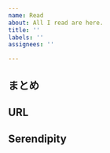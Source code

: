 ```yaml
---
name: Read
about: All I read are here.
title: ''
labels: ''
assignees: ''

---
```


## まとめ

## URL

## Serendipity
